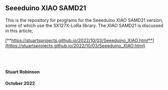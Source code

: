 ## Seeeduino XIAO SAMD21

This is the repository for programs for the Seeeduino XIAO SAMD21 version, some of which use the SX127X-LoRa library. The XIAO SAMD21 is discussed in this article;


[**https://stuartsprojects.github.io/2022/10/03/Seeeduino_XIAO.html**](https://stuartsprojects.github.io/2022/10/03/Seeeduino_XIAO.html)


<br>
<br>

#### Stuart Robinson
#### October 2022
